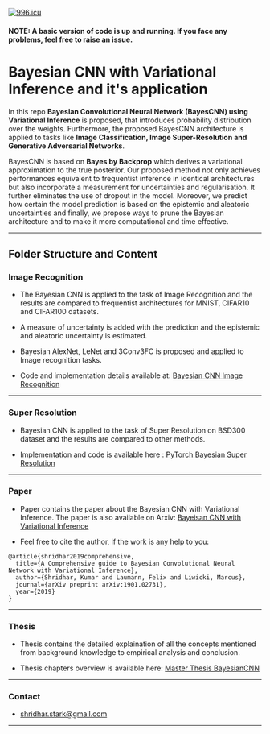 [![996.icu](https://img.shields.io/badge/link-996.icu-red.svg)](https://996.icu)

#### NOTE: A basic version of code is up and running. If you face any problems, feel free to raise an issue.  

# Bayesian CNN with Variational Inference and it's application

In this repo **Bayesian Convolutional Neural Network (BayesCNN) using Variational Inference** is proposed, that introduces probability distribution over the weights. Furthermore, the proposed BayesCNN architecture is applied to tasks like **Image Classification, Image Super-Resolution and Generative Adversarial Networks**.

BayesCNN is based on **Bayes by Backprop** which derives a variational approximation to the true posterior. 
Our proposed method not only achieves performances equivalent to frequentist inference in identical architectures but also incorporate a measurement for uncertainties and regularisation. It further eliminates the use of dropout in the model. Moreover, we predict how certain the model prediction is based on the epistemic and aleatoric uncertainties and finally, we propose ways to prune the Bayesian architecture and to make it more computational and time effective. 

---------------------------------------------------------------------------------------------------------

## Folder Structure and Content

### Image Recognition

*   The Bayesian CNN is applied to the task of Image Recognition and the results are compared to frequentist architectures for MNIST, CIFAR10 and CIFAR100 datasets. 

*   A measure of uncertainty is added with the prediction and the epistemic and aleatoric uncertainty is estimated.

*   Bayesian AlexNet, LeNet and 3Conv3FC is proposed and applied to Image recognition tasks. 

*   Code and implementation details available at: [Bayesian CNN Image Recognition](https://github.com/kumar-shridhar/PyTorch-BayesianCNN/tree/master/Image%20Recognition)

---------------------------------------------------------------------------------------------------------

### Super Resolution

*   Bayesian CNN is applied to the task of Super Resolution on BSD300 dataset and the results are compared to other methods.

*   Implementation and code is available here : [PyTorch Bayesian Super Resolution](https://github.com/kumar-shridhar/PyTorch-BayesianCNN/tree/master/Super%20Resolution) 

---------------------------------------------------------------------------------------------------------

### Paper

*   Paper contains the paper about the Bayesian CNN with Variational Inference. The paper is also available on Arxiv: [Bayeisan CNN with Variational Inference](https://arxiv.org/abs/1806.05978)

*   Feel free to cite the author, if the work is any help to you:

```
@article{shridhar2019comprehensive,
  title={A Comprehensive guide to Bayesian Convolutional Neural Network with Variational Inference},
  author={Shridhar, Kumar and Laumann, Felix and Liwicki, Marcus},
  journal={arXiv preprint arXiv:1901.02731},
  year={2019}
}
```

---------------------------------------------------------------------------------------------------------

### Thesis

* Thesis contains the detailed explaination of all the concepts mentioned from background knowledge to empirical analysis and conclusion. 

* Thesis chapters overview is available here: [Master Thesis BayesianCNN](https://github.com/kumar-shridhar/Master-Thesis-BayesianCNN)

---------------------------------------------------------------------------------------------------------

### Contact

*   shridhar.stark@gmail.com

---------------------------------------------------------------------------------------------------------

